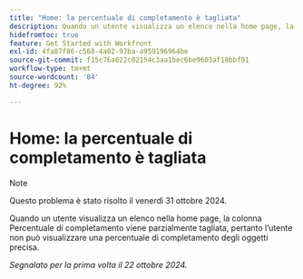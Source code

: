 ```yaml
---
title: "Home: la percentuale di completamento è tagliata"
description: Quando un utente visualizza un elenco nella home page, la colonna Percentuale di completamento viene parzialmente tagliata, pertanto l’utente non può visualizzare una percentuale di completamento degli oggetti precisa.
hidefromtoc: true
feature: Get Started with Workfront
exl-id: 4fa87f86-c568-4a02-97ba-a959196964be
source-git-commit: f15c76a622c02154c3aa1bec6be9603af18bbf91
workflow-type: tm+mt
source-wordcount: '84'
ht-degree: 92%

---
```


# Home: la percentuale di completamento è tagliata

>[!NOTE]
>
>Questo problema è stato risolto il venerdì 31 ottobre 2024.

Quando un utente visualizza un elenco nella home page, la colonna Percentuale di completamento viene parzialmente tagliata, pertanto l’utente non può visualizzare una percentuale di completamento degli oggetti precisa.

_Segnalato per la prima volta il 22 ottobre 2024._
